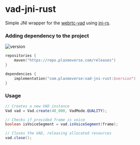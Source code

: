 # vad-jni-rust
Simple JNI wrapper for the [webrtc-vad](https://github.com/kaegi/webrtc-vad) using [jni-rs](https://github.com/jni-rs/jni-rs).

### Adding dependency to the project
<img alt="version" src="https://img.shields.io/badge/dynamic/xml?label=%20&query=/metadata/versioning/versions/version[not(contains(text(),'%2B'))][last()]&url=https://repo.plasmoverse.com/releases/com/plasmoverse/vad-jni-rust/maven-metadata.xml">

```kotlin
repositories {
    maven("https://repo.plasmoverse.com/releases")
}

dependencies {
    implementation("com.plasmoverse:vad-jni-rust:$version")
}
```

### Usage
```java
// Creates a new VAD instance
Vad vad = Vad.create(48_000, VadMode.QUALITY);

// Checks if provided frame is voice
boolean isVoiceSegment = vad.isVoiceSegment(frame);

// Closes the VAD, releasing allocated resources
vad.close();
```
